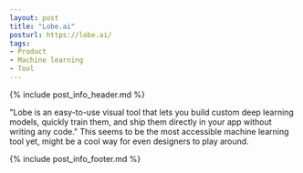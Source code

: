 ```yaml
---
layout: post
title: "Lobe.ai"
posturl: https://lobe.ai/
tags:
- Product
- Machine learning
- Tool
---
```


{% include post_info_header.md %}

"Lobe is an easy-to-use visual tool that lets you build custom deep learning models, quickly train them, and ship them directly in your app without writing any code." This seems to be the most accessible machine learning tool yet, might be a cool way for even designers to play around.

<!--more-->
{% include post_info_footer.md %}
